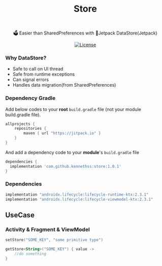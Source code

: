 <h1 align="center">Store</h1></br>

<p align="center">
🗳 Easier than SharedPreferences with 🚀Jetpack DataStore(Jetpack)
</p>




<p align="center">
  <a href="https://opensource.org/licenses/Apache-2.0"><img alt="License" src="https://img.shields.io/badge/License-Apache%202.0-blue.svg"/></a>
</p>

### Why DataStore?

- Safe to call on UI thread
- Safe  from runtime exceptions
- Can signal errors
- Handles data migration(from SharedPreferences)



### Dependency Gradle 

Add below codes to your **root** `build.gradle` file (not your module build.gradle file).

```groovy
allprojects {
    repositories {
        maven { url "https://jitpack.io" }
    }
}
```

And add a dependency code to your **module**'s `build.gradle` file

```groovy
dependencies {
  implementation 'com.github.kennethss:store:1.0.1'
}
```

### Dependencies

```groovy
implementation "androidx.lifecycle:lifecycle-runtime-ktx:2.3.1"
implementation "androidx.lifecycle:lifecycle-viewmodel-ktx:2.3.1"
```



## UseCase

### Activity & Fragment & ViewModel

```kotlin
setStore("SOME_KEY", "some primitive type")

getStore<String>("SOME_KEY") { value ->
	//do something
}
```
